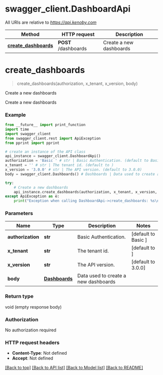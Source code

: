 # swagger_client.DashboardApi

All URIs are relative to *https://api.kenoby.com*

Method | HTTP request | Description
------------- | ------------- | -------------
[**create_dashboards**](DashboardApi.md#create_dashboards) | **POST** /dashboards | Create a new dashboards


# **create_dashboards**
> create_dashboards(authorization, x_tenant, x_version, body)

Create a new dashboards

Create a new dashboards

### Example
```python
from __future__ import print_function
import time
import swagger_client
from swagger_client.rest import ApiException
from pprint import pprint

# create an instance of the API class
api_instance = swagger_client.DashboardApi()
authorization = 'Basic ' # str | Basic Authentication. (default to Basic )
x_tenant = '' # str | The tenant id. (default to )
x_version = '3.0.0' # str | The API version. (default to 3.0.0)
body = swagger_client.Dashboards() # Dashboards | Data used to create a new dashboards

try:
    # Create a new dashboards
    api_instance.create_dashboards(authorization, x_tenant, x_version, body)
except ApiException as e:
    print("Exception when calling DashboardApi->create_dashboards: %s\n" % e)
```

### Parameters

Name | Type | Description  | Notes
------------- | ------------- | ------------- | -------------
 **authorization** | **str**| Basic Authentication. | [default to Basic ]
 **x_tenant** | **str**| The tenant id. | [default to ]
 **x_version** | **str**| The API version. | [default to 3.0.0]
 **body** | [**Dashboards**](Dashboards.md)| Data used to create a new dashboards | 

### Return type

void (empty response body)

### Authorization

No authorization required

### HTTP request headers

 - **Content-Type**: Not defined
 - **Accept**: Not defined

[[Back to top]](#) [[Back to API list]](../README.md#documentation-for-api-endpoints) [[Back to Model list]](../README.md#documentation-for-models) [[Back to README]](../README.md)

